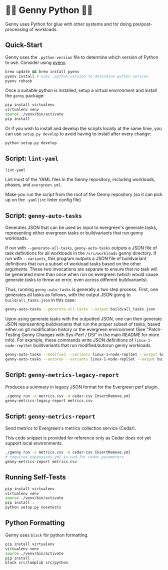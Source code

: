 🧞🐍 Genny Python  🧞🐍
========================

Genny uses Python for glue with other systems and for
doing pre/post-processing of workloads.

Quick-Start
-----------

Genny uses the `.python-version` file to determine
which version of Python to use. Consider using
[pyenv](https://github.com/pyenv/pyenv).

```sh
brew update && brew install pyenv
pyenv install # uses .python-version to determine python version
pyenv rehash
```

Once a suitable python is installed, setup a virtual
environment and install the `genny` package:

```sh
pip install virtualenv
virtualenv venv
source ./venv/bin/activate
pip install .
```

Or if you wish to install and develop the scripts locally at the same time,
you can use `setup.py develop` to avoid having to install after every change:

```sh
python setup.py develop
```


Script: `lint-yaml`
---------------------

```sh
lint-yaml
```

Lint most of the YAML files in the Genny repository,
including workloads, phases, and `evergreen.yml`.

Make you run the script from the root of the Genny repository
(so it can pick up on the `.yamllint` linter config file)


Script: `genny-auto-tasks`
---------------------------------

Generates JSON that can be used as input to evergreen's generate.tasks,
representing either evergreen tasks or buildvariants that run genny workloads.

If run with `--generate-all-tasks`, `genny-auto-tasks` outputs a JSON file 
of task definitions for all workloads in the `/src/workloads` genny directory.
If run with `--variants`, this program outputs a JSON file of buildvariant
definitions that run a subset of workload tasks based on the other arguments.
These two invocations are separate to ensure that no task will be generated more
than once when run on evergreen (which would cause generate.tasks to throw an
error, even across different buildvariants).

Thus, running `genny-auto-tasks` is generally a two step process. First, one
generates all tasks as follows, with the output JSON going to `build/all_tasks.json`
in this case:

```sh
genny-auto-tasks --generate-all-tasks --output build/all_tasks.json
```

Upon using generate.tasks with the outputted JSON, one can then generate JSON
representing buildvariants that run the proper subset of tasks, based either
on git modification history or the evergreen environment (See "Patch-Testing
Genny Changes with Sys-Perf / DSI" in the main README for more info). For example,
these commands write JSON definitions of `linux-1-node-replSet` buildvariants
that run modified/autorun genny workloads.

```sh
genny-auto-tasks --modified --variants linux-1-node-replSet --output build/variants.json
genny-auto-tasks --autorun --variants linux-1-node-replSet --output build/variants.json
```


Script: `genny-metrics-legacy-report`
---------------------------------

Produces a summary in legacy JSON format for the Evergreen perf plugin.

```sh
./genny run -o metrics.csv -m cedar-csv InsertRemove.yml
genny-metrics-legacy-report metrics.csv
```


Script: `genny-metrics-report`
---------------------------------

Send metrics to Evergreen's metrics collection service (Cedar).

This code snippet is provided for reference only as Cedar does
not yet support local environments.

```sh
./genny run -o metrics.csv -m cedar-csv InsertRemove.yml
# requires expansions.yml in cwd for cedar parameters
genny-metrics-report metrics.csv
```


Running Self-Tests
------------------

```sh
pip install virtualenv
virtualenv venv
source ./venv/bin/activate
pip install .
python setup.py nosetests
```

Python Formatting
-----------------

Genny uses `black` for python formatting.

```sh
pip install virtualenv
virtualenv venv
source ./venv/bin/activate
pip install .
black src/lamplib src/python
```

